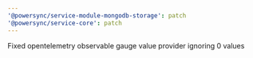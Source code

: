 ```yaml
---
'@powersync/service-module-mongodb-storage': patch
'@powersync/service-core': patch
---
```


Fixed opentelemetry observable gauge value provider ignoring 0 values

